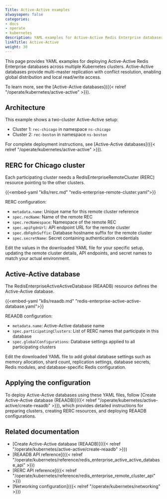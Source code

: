 ```yaml
---
Title: Active-Active examples
alwaysopen: false
categories:
- docs
- operate
- kubernetes
description: YAML examples for Active-Active Redis Enterprise databases across multiple Kubernetes clusters.
linkTitle: Active-Active
weight: 30
---
```


This page provides YAML examples for deploying Active-Active Redis Enterprise databases across multiple Kubernetes clusters. Active-Active databases provide multi-master replication with conflict resolution, enabling global distribution and local read/write access.

To learn more, see the [Active-Active databases]({{< relref "/operate/kubernetes/active-active" >}}).

## Architecture

This example shows a two-cluster Active-Active setup:
- Cluster 1: `rec-chicago` in namespace `ns-chicago`
- Cluster 2: `rec-boston` in namespace `ns-boston`

For complete deployment instructions, see [Active-Active databases]({{< relref "/operate/kubernetes/active-active" >}}).

## RERC for Chicago cluster

Each participating cluster needs a RedisEnterpriseRemoteCluster (RERC) resource pointing to the other clusters.

{{<embed-yaml "k8s/rerc.md" "redis-enterprise-remote-cluster.yaml">}}

RERC configuration:
- `metadata.name`: Unique name for this remote cluster reference
- `spec.recName`: Name of the remote REC
- `spec.recNamespace`: Namespace of the remote REC
- `spec.apiFqdnUrl`: API endpoint URL for the remote cluster
- `spec.dbFqdnSuffix`: Database hostname suffix for the remote cluster
- `spec.secretName`: Secret containing authentication credentials

Edit the values in the downloaded YAML file for your specific setup, updating the remote cluster details, API endpoints, and secret names to match your actual environment.

## Active-Active database

The RedisEnterpriseActiveActiveDatabase (REAADB) resource defines the Active-Active database.

{{<embed-yaml "k8s/reaadb.md" "redis-enterprise-active-active-database.yaml">}}

REAADB configuration:
- `metadata.name`: Active-Active database name
- `spec.participatingClusters`: List of RERC names that participate in this database
- `spec.globalConfigurations`: Database settings applied to all participating clusters

Edit the downloaded YAML file to add global database settings such as memory allocation, shard count, replication settings, database secrets, Redis modules, and database-specific Redis configuration.

## Applying the configuration

To deploy Active-Active databases using these YAML files, follow [Create Active-Active database (REAADB)]({{< relref "/operate/kubernetes/active-active/create-reaadb" >}}), which provides detailed instructions for preparing clusters, creating RERC resources, and deploying REAADB configurations.

## Related documentation

- [Create Active-Active database (REAADB)]({{< relref "/operate/kubernetes/active-active/create-reaadb" >}})
- [REAADB API reference]({{< relref "/operate/kubernetes/reference/redis_enterprise_active_active_database_api" >}})
- [RERC API reference]({{< relref "/operate/kubernetes/reference/redis_enterprise_remote_cluster_api" >}})
- [Networking configuration]({{< relref "/operate/kubernetes/networking" >}})
